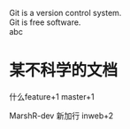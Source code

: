 Git is a version control system.  
Git is free software.  
abc  

某不科学的文档
=====

什么feature+1 master+1

MarshR-dev 新加行  inweb+2
